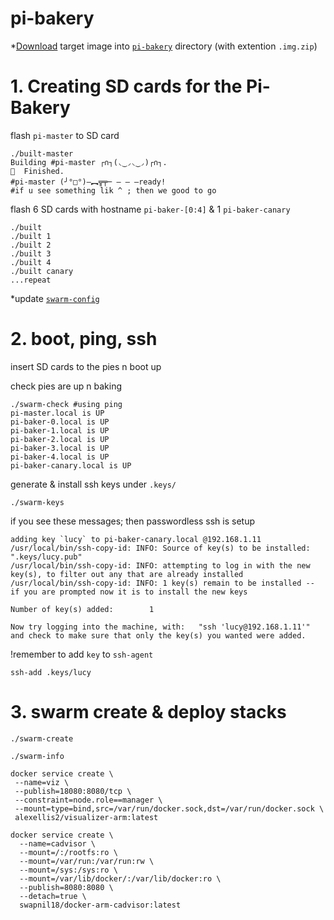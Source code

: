 # pi-bakery

\*[Download](https://blog.hypriot.com/downloads/) target image into [`pi-bakery`](https://github.com/giang12/pi-bakery) directory (with extention `.img.zip`)

# 1. Creating SD cards for the Pi-Bakery

flash `pi-master` to SD card

```ShellSession
./built-master
Building #pi-master ┌∩┐(◟‿◞◟‿◞)┌∩┐.
🍺  Finished.
#pi-master (╯°□°)–︻╦╤─ – – –ready!
#if u see something lik ^ ; then we good to go
```

flash 6 SD cards with hostname `pi-baker-[0:4]` & 1 `pi-baker-canary`

```ShellSession
./built
./built 1
./built 2
./built 3
./built 4
./built canary
...repeat
```

\*update [`swarm-config`](https://github.com/giang12/pi-bakery/blob/master/swarm-config)

# 2. boot, ping, ssh

insert SD cards to the pies n boot up

check pies are up n baking

```ShellSession
./swarm-check #using ping
pi-master.local is UP
pi-baker-0.local is UP
pi-baker-1.local is UP
pi-baker-2.local is UP
pi-baker-3.local is UP
pi-baker-4.local is UP
pi-baker-canary.local is UP
```

generate & install ssh keys under `.keys/`

```ShellSession
./swarm-keys
```

if you see these messages; then passwordless ssh is setup

```ShellSession
adding key `lucy` to pi-baker-canary.local @192.168.1.11
/usr/local/bin/ssh-copy-id: INFO: Source of key(s) to be installed: ".keys/lucy.pub"
/usr/local/bin/ssh-copy-id: INFO: attempting to log in with the new key(s), to filter out any that are already installed
/usr/local/bin/ssh-copy-id: INFO: 1 key(s) remain to be installed -- if you are prompted now it is to install the new keys

Number of key(s) added:        1

Now try logging into the machine, with:   "ssh 'lucy@192.168.1.11'"
and check to make sure that only the key(s) you wanted were added.
```

!remember to add `key` to `ssh-agent`

```
ssh-add .keys/lucy
```

# 3. swarm create & deploy stacks

```ShellSession
./swarm-create

./swarm-info
```

```
docker service create \
 --name=viz \
 --publish=18080:8080/tcp \
 --constraint=node.role==manager \
 --mount=type=bind,src=/var/run/docker.sock,dst=/var/run/docker.sock \
 alexellis2/visualizer-arm:latest

docker service create \
  --name=cadvisor \
  --mount=/:/rootfs:ro \
  --mount=/var/run:/var/run:rw \
  --mount=/sys:/sys:ro \
  --mount=/var/lib/docker/:/var/lib/docker:ro \
  --publish=8080:8080 \
  --detach=true \
  swapnil18/docker-arm-cadvisor:latest
```
